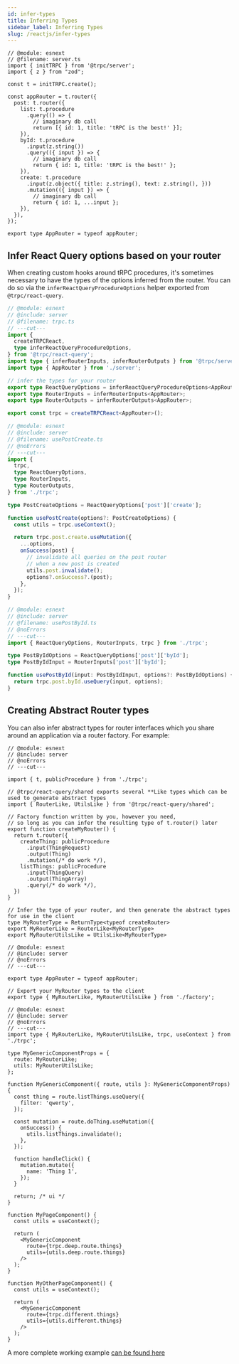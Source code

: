 ```yaml
---
id: infer-types
title: Inferring Types
sidebar_label: Inferring Types
slug: /reactjs/infer-types
---
```


<!-- Reusable snippet -->

```twoslash include server
// @module: esnext
// @filename: server.ts
import { initTRPC } from '@trpc/server';
import { z } from "zod";

const t = initTRPC.create();

const appRouter = t.router({
  post: t.router({
    list: t.procedure
      .query(() => {
        // imaginary db call
        return [{ id: 1, title: 'tRPC is the best!' }];
    }),
    byId: t.procedure
      .input(z.string())
      .query(({ input }) => {
        // imaginary db call
        return { id: 1, title: 'tRPC is the best!' };
    }),
    create: t.procedure
      .input(z.object({ title: z.string(), text: z.string(), }))
      .mutation(({ input }) => {
        // imaginary db call
        return { id: 1, ...input };
    }),
  }),
});

export type AppRouter = typeof appRouter;
```

## Infer React Query options based on your router

When creating custom hooks around tRPC procedures, it's sometimes necessary to have the types of the options inferred from the router. You can do so via the `inferReactQueryProcedureOptions` helper exported from `@trpc/react-query`.

```ts twoslash title='trpc.ts'
// @module: esnext
// @include: server
// @filename: trpc.ts
// ---cut---
import {
  createTRPCReact,
  type inferReactQueryProcedureOptions,
} from '@trpc/react-query';
import type { inferRouterInputs, inferRouterOutputs } from '@trpc/server';
import type { AppRouter } from './server';

// infer the types for your router
export type ReactQueryOptions = inferReactQueryProcedureOptions<AppRouter>;
export type RouterInputs = inferRouterInputs<AppRouter>;
export type RouterOutputs = inferRouterOutputs<AppRouter>;

export const trpc = createTRPCReact<AppRouter>();
```

```ts twoslash title='usePostCreate.ts'
// @module: esnext
// @include: server
// @filename: usePostCreate.ts
// @noErrors
// ---cut---
import {
  trpc,
  type ReactQueryOptions,
  type RouterInputs,
  type RouterOutputs,
} from './trpc';

type PostCreateOptions = ReactQueryOptions['post']['create'];

function usePostCreate(options?: PostCreateOptions) {
  const utils = trpc.useContext();

  return trpc.post.create.useMutation({
    ...options,
    onSuccess(post) {
      // invalidate all queries on the post router
      // when a new post is created
      utils.post.invalidate();
      options?.onSuccess?.(post);
    },
  });
}
```

```ts twoslash title='usePostById.ts'
// @module: esnext
// @include: server
// @filename: usePostById.ts
// @noErrors
// ---cut---
import { ReactQueryOptions, RouterInputs, trpc } from './trpc';

type PostByIdOptions = ReactQueryOptions['post']['byId'];
type PostByIdInput = RouterInputs['post']['byId'];

function usePostById(input: PostByIdInput, options?: PostByIdOptions) {
  return trpc.post.byId.useQuery(input, options);
}
```

## Creating Abstract Router types

You can also infer abstract types for router interfaces which you share around an application via a router factory. For example:

```tsx twoslash title='api/factory.ts'
// @module: esnext
// @include: server
// @noErrors
// ---cut---

import { t, publicProcedure } from './trpc';

// @trpc/react-query/shared exports several **Like types which can be used to generate abstract types
import { RouterLike, UtilsLike } from '@trpc/react-query/shared';

// Factory function written by you, however you need,
// so long as you can infer the resulting type of t.router() later
export function createMyRouter() {
  return t.router({
    createThing: publicProcedure
      .input(ThingRequest)
      .output(Thing)
      .mutation(/* do work */),
    listThings: publicProcedure
      .input(ThingQuery)
      .output(ThingArray)
      .query(/* do work */),
  })
}

// Infer the type of your router, and then generate the abstract types for use in the client
type MyRouterType = ReturnType<typeof createRouter>
export MyRouterLike = RouterLike<MyRouterType>
export MyRouterUtilsLike = UtilsLike<MyRouterType>
```

```tsx twoslash title='api/server.ts'
// @module: esnext
// @include: server
// @noErrors
// ---cut---

export type AppRouter = typeof appRouter;

// Export your MyRouter types to the client
export type { MyRouterLike, MyRouterUtilsLike } from './factory';
```

```tsx twoslash title='frontend/usePostCreate.ts'
// @module: esnext
// @include: server
// @noErrors
// ---cut---
import type { MyRouterLike, MyRouterUtilsLike, trpc, useContext } from './trpc';

type MyGenericComponentProps = {
  route: MyRouterLike;
  utils: MyRouterUtilsLike;
};

function MyGenericComponent({ route, utils }: MyGenericComponentProps) {
  const thing = route.listThings.useQuery({
    filter: 'qwerty',
  });

  const mutation = route.doThing.useMutation({
    onSuccess() {
      utils.listThings.invalidate();
    },
  });

  function handleClick() {
    mutation.mutate({
      name: 'Thing 1',
    });
  }

  return; /* ui */
}

function MyPageComponent() {
  const utils = useContext();

  return (
    <MyGenericComponent
      route={trpc.deep.route.things}
      utils={utils.deep.route.things}
    />
  );
}

function MyOtherPageComponent() {
  const utils = useContext();

  return (
    <MyGenericComponent
      route={trpc.different.things}
      utils={utils.different.things}
    />
  );
}
```

A more complete working example [can be found here](https://github.com/trpc/trpc/tree/main/packages/tests/server/react/polymorphism.test.tsx)
